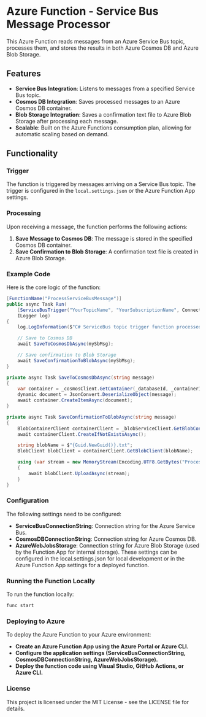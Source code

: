 # Azure Function - Service Bus Message Processor

This Azure Function reads messages from an Azure Service Bus topic, processes them, and stores the results in both Azure Cosmos DB and Azure Blob Storage.

## Features

- **Service Bus Integration**: Listens to messages from a specified Service Bus topic.
- **Cosmos DB Integration**: Saves processed messages to an Azure Cosmos DB container.
- **Blob Storage Integration**: Saves a confirmation text file to Azure Blob Storage after processing each message.
- **Scalable**: Built on the Azure Functions consumption plan, allowing for automatic scaling based on demand.

## Functionality

### Trigger

The function is triggered by messages arriving on a Service Bus topic. The trigger is configured in the `local.settings.json` or the Azure Function App settings.

### Processing

Upon receiving a message, the function performs the following actions:

1. **Save Message to Cosmos DB**: The message is stored in the specified Cosmos DB container.
2. **Save Confirmation to Blob Storage**: A confirmation text file is created in Azure Blob Storage.

### Example Code

Here is the core logic of the function:

```csharp
[FunctionName("ProcessServiceBusMessage")]
public async Task Run(
    [ServiceBusTrigger("YourTopicName", "YourSubscriptionName", Connection = "ServiceBusConnectionString")] string mySbMsg,
    ILogger log)
{
    log.LogInformation($"C# ServiceBus topic trigger function processed message: {mySbMsg}");

    // Save to Cosmos DB
    await SaveToCosmosDbAsync(mySbMsg);

    // Save confirmation to Blob Storage
    await SaveConfirmationToBlobAsync(mySbMsg);
}

private async Task SaveToCosmosDbAsync(string message)
{
    var container = _cosmosClient.GetContainer(_databaseId, _containerId);
    dynamic document = JsonConvert.DeserializeObject(message);
    await container.CreateItemAsync(document);
}

private async Task SaveConfirmationToBlobAsync(string message)
{
    BlobContainerClient containerClient = _blobServiceClient.GetBlobContainerClient(_blobContainerName);
    await containerClient.CreateIfNotExistsAsync();

    string blobName = $"{Guid.NewGuid()}.txt";
    BlobClient blobClient = containerClient.GetBlobClient(blobName);

    using (var stream = new MemoryStream(Encoding.UTF8.GetBytes("Processed message: " + message)))
    {
        await blobClient.UploadAsync(stream);
    }
}
```

### Configuration
The following settings need to be configured:

- **ServiceBusConnectionString**: Connection string for the Azure Service Bus.
- **CosmosDBConnectionString**: Connection string for Azure Cosmos DB.
- **AzureWebJobsStorage**: Connection string for Azure Blob Storage (used by the Function App for internal storage).
These settings can be configured in the local.settings.json for local development or in the Azure Function App settings for a deployed function.

### Running the Function Locally
To run the function locally:
``` bash
func start
```

### Deploying to Azure
To deploy the Azure Function to your Azure environment:

- **Create an Azure Function App using the Azure Portal or Azure CLI.**
- **Configure the application settings (ServiceBusConnectionString, CosmosDBConnectionString, AzureWebJobsStorage).**
- **Deploy the function code using Visual Studio, GitHub Actions, or Azure CLI.**

### License
This project is licensed under the MIT License - see the LICENSE file for details.
